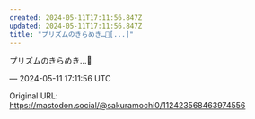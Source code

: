 ```yaml
---
created: 2024-05-11T17:11:56.847Z
updated: 2024-05-11T17:11:56.847Z
title: "プリズムのきらめき…🌈[...]"
---
```


<p>プリズムのきらめき…🌈</p>

&mdash; 2024-05-11 17:11:56 UTC

Original URL: https://mastodon.social/@sakuramochi0/112423568463974556
